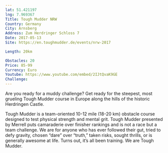 ```yaml
---
lat: 51.421197
lng: 7.969367
Title: Tough Mudder NRW
Country: Germany
City: Arnsberg
Address: Zum Herdringer Schloss 7
Date: 2017-05-13
Site: https://en.toughmudder.de/events/nrw-2017

Length: 20km

Obstacles: 20
Price: 85-99
Currency: Euro
Youtube: https://www.youtube.com/embed/2IJtQvaK9GE
Challenge:
---
```


Are you ready for a muddy challenge? Get ready for the steepest, most grueling Tough Mudder course in Europe along the hills of the historic Herdringen Castle.

Tough Mudder is a team-oriented 10-12 mile (18-20 km) obstacle course designed to test physical strength and mental grit. Tough Mudder presented by Merrell puts camaraderie over finisher rankings and is not a race but a team challenge. We are for anyone who has ever followed their gut, tried to defy gravity, chosen “dare” over “truth,” taken risks, sought thrills, or is generally awesome at life. Turns out, it’s all been training. We are Tough Mudder.